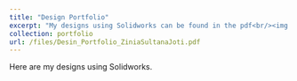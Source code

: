 ```yaml
---
title: "Design Portfolio"
excerpt: "My designs using Solidworks can be found in the pdf<br/><img src='/images/500x300.png'>"
collection: portfolio
url: /files/Desin_Portfolio_ZiniaSultanaJoti.pdf
---
```


Here are my designs using Solidworks.
